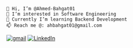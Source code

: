 ```
👋 Hi, I’m @Ahmed-Bahgat01
👀 I’m interested in Software Engineering
🌱 Currently I’m learning Backend Development
📫 Reach me @: ahbahgat01@gmail.com
```
[![gmail](https://img.shields.io/badge/Gmail-D14836?style=for-the-badge&logo=gmail&logoColor=white)](mailto:ahbahgat01@gmail.com)
[![LinkedIn](https://img.shields.io/badge/LinkedIn-0077B5?style=for-the-badge&logo=linkedin&logoColor=white)](https://www.linkedin.com/in/ahmed-bahgat-ainshams/)



<!-- [![LinkedIn](https://img.shields.io/badge/LinkedIn-0077B5)](https://www.linkedin.com/in/ahmed-bahgat-ainshams/) -->
<!-- - 💞️ I’m looking to collaborate on ... -->

<!---
Ahmed-Bahgat01/Ahmed-Bahgat01 is a ✨ special ✨ repository because its `README.md` (this file) appears on your GitHub profile.
You can click the Preview link to take a look at your changes.
--->
